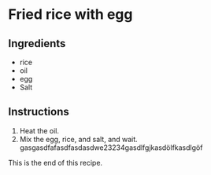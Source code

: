 # Fried rice with egg

## Ingredients
- rice
- oil
- egg
- Salt

## Instructions
1. Heat the oil. 
2. Mix the egg, rice, and salt, and wait.
gasgasdfafasdfasdasdwe23234gasdlfgjkasdölfkasdlgöf

This is the end of this recipe.
